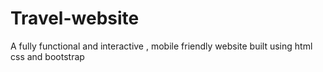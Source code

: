# Travel-website
A fully functional and interactive , mobile friendly website built using html css and bootstrap
